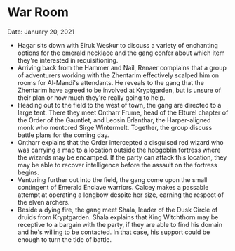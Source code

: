 # War Room

Date: January 20, 2021

- Hagar sits down with Eiruk Weskur to discuss a variety of enchanting options for the emerald necklace and the gang confer about which item they're interested in requisitioning.
- Arriving back from the Hammer and Nail, Renaer complains that a group of adventurers working with the Zhentarim effectively scalped him on rooms for Al-Mandi's attendants. He reveals to the gang that the Zhentarim have agreed to be involved at Kryptgarden, but is unsure of their plan or how much they're really going to help.
- Heading out to the field to the west of town, the gang are directed to a large tent. There they meet Ontharr Frume, head of the Elturel chapter of the Order of the Gauntlet, and Leosin Erlanthar, the Harper-aligned monk who mentored Sirge Wintermelt. Together, the group discuss battle plans for the coming day.
- Ontharr explains that the Order intercepted a disguised red wizard who was carrying a map to a location outside the hobgoblin fortress where the wizards may be encamped. If the party can attack this location, they may be able to recover intelligence before the assault on the fortress begins.
- Venturing further out into the field, the gang come upon the small contingent of Emerald Enclave warriors. Calcey makes a passable attempt at operating a longbow despite her size, earning the respect of the elven archers.
- Beside a dying fire, the gang meet Shala, leader of the Dusk Circle of druids from Kryptgarden. Shala explains that King Witchthorn may be receptive to a bargain with the party, if they are able to find his domain and he's willing to be contacted. In that case, his support could be enough to turn the tide of battle.